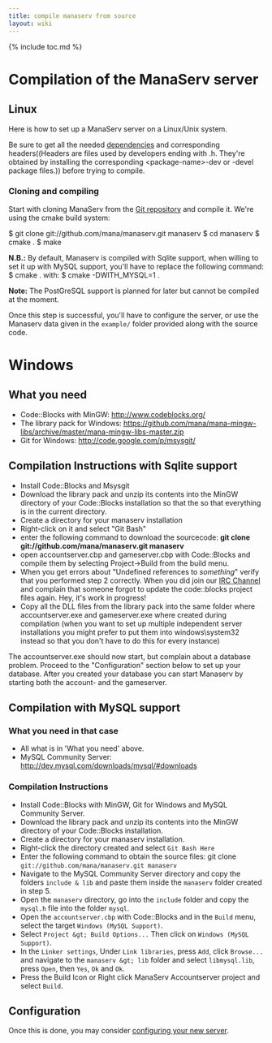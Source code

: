 ```yaml
---
title: compile manaserv from source
layout: wiki
---
```

{% include toc.md %}
#  Compilation of the ManaServ server

##  Linux
Here is how to set up a ManaServ server on a Linux/Unix system.

Be sure to get all the needed [dependencies](dependencies.html) and corresponding headers((Headers are files used by developers ending with .h. They're obtained by installing the corresponding &lt;package-name&gt;-dev or -devel package files.)) before trying to compile.

###  Cloning and compiling

Start with cloning ManaServ from the [Git repository](git_repository.html) and compile it. We're using the cmake build system:

  $ git clone git://github.com/mana/manaserv.git manaserv
  $ cd manaserv
  $ cmake .
  $ make

**N.B.:** By default, Manaserv is compiled with Sqlite support, when willing to set it up with MySQL support, you'll have to
replace the following command:
  $ cmake .
with:
  $ cmake -DWITH_MYSQL=1 .

**Note:** The PostGreSQL support is planned for later but cannot be compiled at the moment.

Once this step is successful, you'll have to configure the server, or use the Manaserv data given in the `example/` folder
provided along with the source code.
#  Windows

##  What you need
 * Code::Blocks with MinGW: http://www.codeblocks.org/
 * The library pack for Windows: https://github.com/mana/mana-mingw-libs/archive/master/mana-mingw-libs-master.zip
 * Git for Windows: http://code.google.com/p/msysgit/

##  Compilation Instructions with Sqlite support
  - Install Code::Blocks and Msysgit
  - Download the library pack and unzip its contents into the MinGW directory of your Code::Blocks installation so that the so that everything is in the current directory.
  - Create a directory for your manaserv installation
  - Right-click on it and select "Git Bash"
  - enter the following command to download the sourcecode:   **git clone git://github.com/mana/manaserv.git manaserv**
  - open accountserver.cbp and gameserver.cbp with Code::Blocks and compile them by selecting Project-&gt;Build from the build menu.
  - When you get errors about "Undefined references to *something*" verify that you performed step 2 correctly. When you did join our [IRC Channel](irc.html) and complain that someone forgot to update the code::blocks project files again. Hey, it's work in progress!
  - Copy all the DLL files from the library pack into the same folder where accountserver.exe and gameserver.exe where created during compilation (when you want to set up multiple independent server installations you might prefer to put them into windows\system32 instead so that you don't have to do this for every instance)

The accountserver.exe should now start, but complain about a database problem.  Proceed to the "Configuration" section below to set up your database. After you created your database you can start Manaserv by starting both the account- and the gameserver.

##  Compilation with MySQL support

###  What you need in that case

 * All what is in 'What you need' above.
 * MySQL Community Server: http://dev.mysql.com/downloads/mysql/#downloads

###  Compilation Instructions

  - Install Code::Blocks with MinGW, Git for Windows and MySQL Community Server.
  - Download the library pack and unzip its contents into the MinGW directory of your Code::Blocks installation.
  - Create a directory for your manaserv installation.
  - Right-click the directory created and select `Git Bash Here`
  - Enter the following command to obtain the source files: git clone `git://github.com/mana/manaserv.git manaserv`
  - Navigate to the MySQL Community Server directory and copy the folders `include & lib` and paste them inside the `manaserv` folder created in step 5.
  - Open the `manaserv` directory, go into the `include` folder and copy the `mysql.h` file into the folder `mysql`.
  - Open the `accountserver.cbp` with Code::Blocks and in the `Build` menu, select the target `Windows (MySQL Support)`.
  - Select `Project &gt; Build Options...` Then click on `Windows (MySQL Support)`.
  - In the `Linker settings`, Under `Link libraries`, press `Add`, click `Browse...` and navigate to the `manaserv &gt; lib` folder and select `libmysql.lib`,   press `Open`, then `Yes`, `Ok` and `Ok`.
  - Press the Build Icon or Right click ManaServ Accountserver project and select `Build`.


##  Configuration

Once this is done, you may consider [configuring your new server](server_configuration.html).
